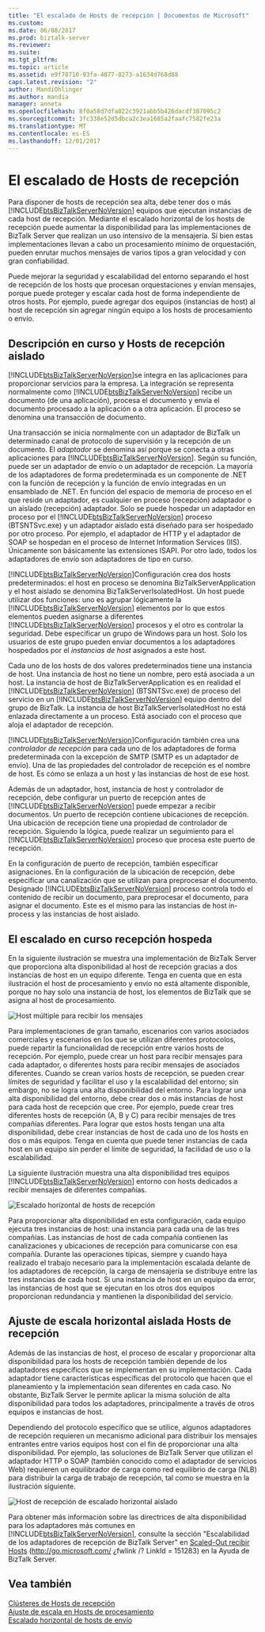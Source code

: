 ```yaml
---
title: "El escalado de Hosts de recepción | Documentos de Microsoft"
ms.custom: 
ms.date: 06/08/2017
ms.prod: biztalk-server
ms.reviewer: 
ms.suite: 
ms.tgt_pltfrm: 
ms.topic: article
ms.assetid: e9f78710-93fa-4877-8273-a1634d768d88
caps.latest.revision: "2"
author: MandiOhlinger
ms.author: mandia
manager: anneta
ms.openlocfilehash: 8f0a58d7dfa022c3921abb5b426dacdf387095c2
ms.sourcegitcommit: 3fc338e52d5dbca2c3ea1685a2faafc7582fe23a
ms.translationtype: MT
ms.contentlocale: es-ES
ms.lasthandoff: 12/01/2017
---
```

# <a name="scaling-out-receiving-hosts"></a>El escalado de Hosts de recepción
Para disponer de hosts de recepción sea alta, debe tener dos o más [!INCLUDE[btsBizTalkServerNoVersion](../includes/btsbiztalkservernoversion-md.md)] equipos que ejecutan instancias de cada host de recepción. Mediante el escalado horizontal de los hosts de recepción puede aumentar la disponibilidad para las implementaciones de BizTalk Server que realizan un uso intensivo de la mensajería. Si bien estas implementaciones llevan a cabo un procesamiento mínimo de orquestación, pueden enrutar muchos mensajes de varios tipos a gran velocidad y con gran confiabilidad.  
  
 Puede mejorar la seguridad y escalabilidad del entorno separando el host de recepción de los hosts que procesan orquestaciones y envían mensajes, porque puede proteger y escalar cada host de forma independiente de otros hosts. Por ejemplo, puede agregar dos equipos (instancias de host) al host de recepción sin agregar ningún equipo a los hosts de procesamiento o envío.  
  
## <a name="understanding-in-process-and-isolated-receiving-hosts"></a>Descripción en curso y Hosts de recepción aislado  
 [!INCLUDE[btsBizTalkServerNoVersion](../includes/btsbiztalkservernoversion-md.md)]se integra en las aplicaciones para proporcionar servicios para la empresa. La integración se representa normalmente como [!INCLUDE[btsBizTalkServerNoVersion](../includes/btsbiztalkservernoversion-md.md)] recibe un documento (de una aplicación), procesa el documento y envía el documento procesado a la aplicación o a otra aplicación. El proceso se denomina una transacción de documento.  
  
 Una transacción se inicia normalmente con un adaptador de BizTalk un determinado canal de protocolo de supervisión y la recepción de un documento. El *adaptador* se denomina así porque se conecta a otras aplicaciones para [!INCLUDE[btsBizTalkServerNoVersion](../includes/btsbiztalkservernoversion-md.md)]. Según su función, puede ser un adaptador de envío o un adaptador de recepción. La mayoría de los adaptadores de forma predeterminada es un componente de .NET con la función de recepción y la función de envío integradas en un ensamblado de .NET. En función del espacio de memoria de proceso en el que reside un adaptador, es cualquier en proceso (recepción) adaptador o un aislado (recepción) adaptador. Solo se puede hospedar un adaptador en proceso por el [!INCLUDE[btsBizTalkServerNoVersion](../includes/btsbiztalkservernoversion-md.md)] proceso (BTSNTSvc.exe) y un adaptador aislado está diseñado para ser hospedado por otro proceso. Por ejemplo, el adaptador de HTTP y el adaptador de SOAP se hospedan en el proceso de Internet Information Services (IIS). Únicamente son básicamente las extensiones ISAPI. Por otro lado, todos los adaptadores de envío son adaptadores de tipo en curso.  
  
 [!INCLUDE[btsBizTalkServerNoVersion](../includes/btsbiztalkservernoversion-md.md)]Configuración crea dos hosts predeterminados: el host en proceso se denomina BizTalkServerApplication y el host aislado se denomina BizTalkServerIsolatedHost. Un host puede utilizar dos funciones: uno es agrupar lógicamente la [!INCLUDE[btsBizTalkServerNoVersion](../includes/btsbiztalkservernoversion-md.md)] elementos por lo que estos elementos pueden asignarse a diferentes [!INCLUDE[btsBizTalkServerNoVersion](../includes/btsbiztalkservernoversion-md.md)] procesos y el otro es controlar la seguridad. Debe especificar un grupo de Windows para un host. Solo los usuarios de este grupo pueden enviar documentos a los adaptadores hospedados por el *instancias de host* asignados a este host.  
  
 Cada uno de los hosts de dos valores predeterminados tiene una instancia de host. Una instancia de host no tiene un nombre, pero está asociada a un host. La instancia de host de BizTalkServerApplication es en realidad el [!INCLUDE[btsBizTalkServerNoVersion](../includes/btsbiztalkservernoversion-md.md)] (BTSNTSvc.exe) de proceso del servicio en un [!INCLUDE[btsBizTalkServerNoVersion](../includes/btsbiztalkservernoversion-md.md)] equipo dentro del grupo de BizTalk. La instancia de host BizTalkServerIsolatedHost no está enlazada directamente a un proceso. Está asociado con el proceso que aloja el adaptador de recepción.  
  
 [!INCLUDE[btsBizTalkServerNoVersion](../includes/btsbiztalkservernoversion-md.md)]Configuración también crea una *controlador de recepción* para cada uno de los adaptadores de forma predeterminada con la excepción de SMTP (SMTP es un adaptador de envío). Una de las propiedades del controlador de recepción es el nombre de host. Es cómo se enlaza a un host y las instancias de host de ese host.  
  
 Además de un adaptador, host, instancia de host y controlador de recepción, debe configurar un puerto de recepción antes de [!INCLUDE[btsBizTalkServerNoVersion](../includes/btsbiztalkservernoversion-md.md)] puede empezar a recibir documentos. Un puerto de recepción contiene ubicaciones de recepción. Una ubicación de recepción tiene una propiedad de controlador de recepción. Siguiendo la lógica, puede realizar un seguimiento para el [!INCLUDE[btsBizTalkServerNoVersion](../includes/btsbiztalkservernoversion-md.md)] proceso que procesa este puerto de recepción.  
  
 En la configuración de puerto de recepción, también especificar asignaciones. En la configuración de la ubicación de recepción, debe especificar una canalización que se utilizan para preprocesar el documento. Designado [!INCLUDE[btsBizTalkServerNoVersion](../includes/btsbiztalkservernoversion-md.md)] proceso controla todo el contenido de recibir un documento, para preprocesar el documento, para asignar el documento. Este es el mismo para las instancias de host in-process y las instancias de host aislado.  
  
## <a name="scaling-out-in-process-receiving-hosts"></a>El escalado en curso recepción hospeda  
 En la siguiente ilustración se muestra una implementación de BizTalk Server que proporciona alta disponibilidad al host de recepción gracias a dos instancias de host en un equipo diferente. Tenga en cuenta que en esta ilustración el host de procesamiento y envío no está altamente disponible, porque no hay solo una instancia de host, los elementos de BizTalk que se asigna al host de procesamiento.  
  
 ![Host múltiple para recibir los mensajes](../core/media/tdi-ha-scalereceive.gif "TDI_HA_ScaleReceive")  
  
 Para implementaciones de gran tamaño, escenarios con varios asociados comerciales y escenarios en los que se utilizan diferentes protocolos, puede repartir la funcionalidad de recepción entre varios hosts de recepción. Por ejemplo, puede crear un host para recibir mensajes para cada adaptador, o diferentes hosts para recibir mensajes de asociados diferentes. Cuando se crean varios hosts de recepción, se pueden crear límites de seguridad y facilitar el uso y la escalabilidad del entorno; sin embargo, no se logra una alta disponibilidad del entorno. Para lograr una alta disponibilidad del entorno, debe crear dos o más instancias de host para cada host de recepción que cree. Por ejemplo, puede crear tres diferentes hosts de recepción (A, B y C) para recibir mensajes de tres compañías diferentes. Para lograr que estos hosts tengan una alta disponibilidad, debe crear instancias de host de cada uno de los hosts en dos o más equipos. Tenga en cuenta que puede tener instancias de cada host en un equipo sin perder el límite de seguridad, la facilidad de uso o la escalabilidad.  
  
 La siguiente ilustración muestra una alta disponibilidad tres equipos [!INCLUDE[btsBizTalkServerNoVersion](../includes/btsbiztalkservernoversion-md.md)] entorno con hosts dedicados a recibir mensajes de diferentes compañías.  
  
 ![Escalado horizontal de hosts de recepción](../technical-guides/media/04bd4234-dc71-49d8-b630-0643390b29f0.gif "04bd4234-dc71-49d8-b630-0643390b29f0")  
  
 Para proporcionar alta disponibilidad en esta configuración, cada equipo ejecuta tres instancias de host: una instancia para cada una de las tres compañías. Las instancias de host de cada compañía contienen las canalizaciones y ubicaciones de recepción para comunicarse con esa compañía. Durante las operaciones típicas, siempre y cuando haya realizado el trabajo necesario para la implementación escalada delante de los adaptadores de recepción, la carga de mensajería se distribuye entre las tres instancias de cada host. Si una instancia de host en un equipo da error, las instancias de host que se ejecutan en los otros dos equipos proporcionan redundancia y mantienen la disponibilidad del servicio.  
  
## <a name="scaling-out-isolated-receiving-hosts"></a>Ajuste de escala horizontal aislada Hosts de recepción  
 Además de las instancias de host, el proceso de escalar y proporcionar alta disponibilidad para los hosts de recepción también depende de los adaptadores específicos que se implementan en su implementación. Cada adaptador tiene características específicas del protocolo que hacen que el planeamiento y la implementación sean diferentes en cada caso. No obstante, BizTalk Server le permite aplicar la misma solución de alta disponibilidad para todos los adaptadores, principalmente a través de otros equipos e instancias de host.  
  
 Dependiendo del protocolo específico que se utilice, algunos adaptadores de recepción requieren un mecanismo adicional para distribuir los mensajes entrantes entre varios equipos host con el fin de proporcionar una alta disponibilidad. Por ejemplo, las soluciones de BizTalk Server que utilizan el adaptador HTTP o SOAP (también conocido como el adaptador de servicios Web) requieren un equilibrador de carga como red equilibrio de carga (NLB) para distribuir la carga de trabajo de recepción, tal como se muestra en la ilustración siguiente.  
  
 ![Host de recepción de escalado horizontal aislado](../technical-guides/media/cb38ec25-bfb0-4a55-8464-b7918b6fc746.gif "cb38ec25-bfb0-4a55-8464-b7918b6fc746")  
  
 Para obtener más información sobre las directrices de alta disponibilidad para los adaptadores más comunes en [!INCLUDE[btsBizTalkServerNoVersion](../includes/btsbiztalkservernoversion-md.md)], consulte la sección "Escalabilidad de los adaptadores de recepción de BizTalk Server" en [Scaled-Out recibir Hosts](http://go.microsoft.com/fwlink/?LinkId=151283) (http://go.microsoft.com/ ¿fwlink /? LinkId = 151283) en la Ayuda de BizTalk Server.  
  
## <a name="see-also"></a>Vea también  
 [Clústeres de Hosts de recepción](../technical-guides/clustering-receiving-hosts.md)   
 [Ajuste de escala en Hosts de procesamiento](../technical-guides/scaling-out-processing-hosts.md)   
 [Escalado horizontal de hosts de envío](../technical-guides/scaling-out-sending-hosts.md)